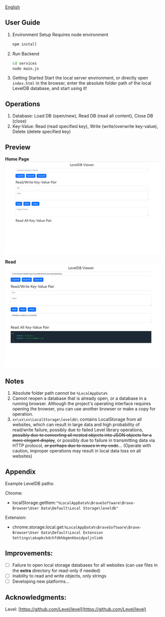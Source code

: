 [English](./README_en.md)
## User Guide
1. Environment Setup
   Requires node environment
   ```bash
   npm install
   ```
2. Run Backend
   ```bash
   cd services
   node main.js
   ```
3. Getting Started
   Start the local server environment, or directly open `index.html` in the browser, enter the absolute folder path of the local LevelDB database, and start using it!

## Operations
1. Database: Load DB (open/new), Read DB (read all content), Close DB (close)
2. Key-Value: Read (read specified key), Write (write/overwrite key-value), Delete (delete specified key)

## Preview
**Home Page**
![main](images/main.png)

**Read**
![open](images/open.png)

## Notes
1. Absolute folder path cannot be `%LocalAppData%`
2. Cannot reopen a database that is already open, or a database in a running browser. Although the project's operating interface requires opening the browser, you can use another browser or make a copy for operation.
3. `xx\xx\xx\LocalStorage\leveldb\` contains LocalStorage from all websites, which can result in large data and high probability of read/write failure, possibly due to failed Level library operations, ~~possibly due to converting all nested objects into JSON objects for a more elegant display~~, or possibly due to failure in transmitting data via HTTP protocol, ~~or perhaps due to issues in my code~~... (Operate with caution, improper operations may result in local data loss on all websites)

## Appendix

Example LevelDB paths:

Chrome:

- localStorage.getItem:`"%LocalAppData%\BraveSoftware\Brave-Browser\User Data\Default\Local Storage\leveldb"`

Extension:

- chrome.storage.local.get:`%LocalAppData%\BraveSoftware\Brave-Browser\User Data\Default\Local Extension Settings\akapkckdchfdkhbgmnkboidpaljnlimb`

## Improvements:
- [ ]  Failure to open local storage databases for all websites (can use files in the **extra** directory for read-only if needed)
- [ ]  Inability to read and write objects, only strings
- [ ]  Developing new platforms...

## Acknowledgments:
Level: [https://github.com/Level/level](https://github.com/Level/level)  